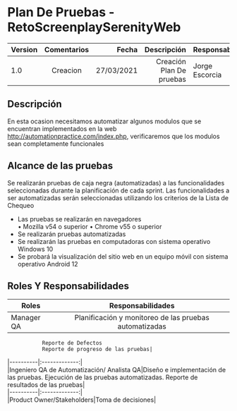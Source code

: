 # Plan De Pruebas - RetoScreenplaySerenityWeb

| Version  | Comentarios |Fecha|Descripción|Responsable|
|----------|:-------------:|------:|-------:|---------|
| 1.0  | Creacion  |27/03/2021|Creación Plan De pruebas|Jorge Escorcia|

## Descripción
En esta ocasion necesitamos automatizar algunos modulos que se encuentran implementados en la web http://automationpractice.com/index.php, verificaremos que los modulos
sean completamente funcionales

## Alcance de las pruebas
Se realizarán pruebas de caja negra (automatizadas) a las funcionalidades seleccionadas durante la planificación de cada sprint.
Las funcionalidades a ser automatizadas serán seleccionadas utilizando los criterios de la Lista de Chequeo
-	Las pruebas se realizarán en navegadores  
•	Mozilla v54 o superior
•	Chrome v55 o superior
-	Se realizarán pruebas automatizadas
-	Se realizarán las pruebas en computadoras con sistema operativo Windows 10
-	Se probará la visualización del sitio web en un equipo móvil con sistema operativo Android 12

## Roles Y Responsabilidades
| Roles  | Responsabilidades |
|----------|:-------------:|
| Manager QA | Planificación y monitoreo de las pruebas automatizadas
               Reporte de Defectos
               Reporte de progreso de las pruebas|
|----------|:-------------:|  
|Ingeniero QA de Automatización/ Analista QA|Diseño e implementación de las pruebas.
                                              Ejecución de las pruebas automatizadas.
                                              Reporte de resultados de las pruebas|                                                                   
|----------|:-------------:|  
|Product Owner/Stakeholders|Toma de decisiones|
